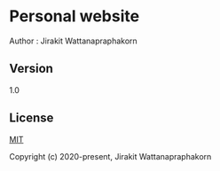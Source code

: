 # Personal website
Author : Jirakit Wattanapraphakorn

## Version
1.0

## License

[MIT](http://opensource.org/licenses/MIT)

Copyright (c) 2020-present, Jirakit Wattanapraphakorn
